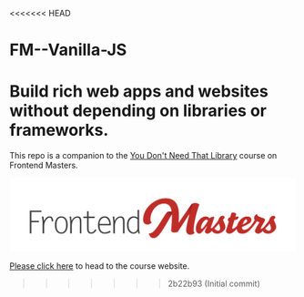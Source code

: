 <<<<<<< HEAD
# FM--Vanilla-JS
Build rich web apps and websites without depending on libraries or frameworks.
=======
This repo is a companion to the [You Don't Need That Library][course] course on Frontend Masters.

[![Frontend Masters](images/FrontendMastersLogo.png)][fem]

[Please click here][website] to head to the course website.

[fem]: https://www.frontendmasters.com
[website]: https://firtman.github.io/vanilla/
[course]: https://frontendmasters.com/courses/vanilla-js-apps/
>>>>>>> 2b22b93 (Initial commit)
